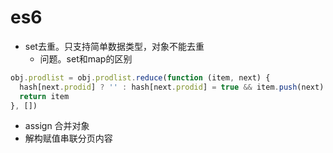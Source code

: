 # es6	

- set去重。只支持简单数据类型，对象不能去重
  - 问题。set和map的区别

```js
obj.prodlist = obj.prodlist.reduce(function (item, next) {
  hash[next.prodid] ? '' : hash[next.prodid] = true && item.push(next)
  return item
}, [])
```

- assign 合并对象
- 解构赋值串联分页内容



